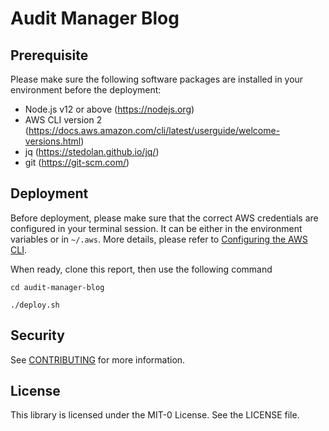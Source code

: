 # Audit Manager Blog

## Prerequisite

Please make sure the following software packages are installed in your environment before the deployment:

-   Node.js v12 or above (https://nodejs.org)
-   AWS CLI version 2 (https://docs.aws.amazon.com/cli/latest/userguide/welcome-versions.html)
-   jq (https://stedolan.github.io/jq/)
-   git (https://git-scm.com/)

## Deployment

Before deployment, please make sure that the correct AWS credentials are configured in your terminal session. It can be either in the environment variables or in `~/.aws`. More details, please refer to [Configuring the AWS CLI](https://docs.aws.amazon.com/cli/latest/userguide/cli-chap-configure.html).

When ready, clone this report, then use the following command

```
cd audit-manager-blog

./deploy.sh
```


## Security

See [CONTRIBUTING](CONTRIBUTING.md#security-issue-notifications) for more information.

## License

This library is licensed under the MIT-0 License. See the LICENSE file.

